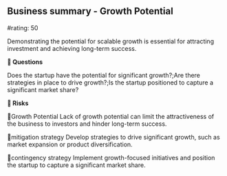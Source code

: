 

## Business summary - Growth Potential

#rating: 50


Demonstrating the potential for scalable growth is essential for attracting investment and achieving long-term success.

**💭 Questions**

Does the startup have the potential for significant growth?;Are there strategies in place to drive growth?;Is the startup positioned to capture a significant market share?

**🚨 Risks**

🚨Growth Potential
Lack of growth potential can limit the attractiveness of the business to investors and hinder long-term success.

🚨mitigation strategy
Develop strategies to drive significant growth, such as market expansion or product diversification.

🚨contingency strategy
Implement growth-focused initiatives and position the startup to capture a significant market share.




